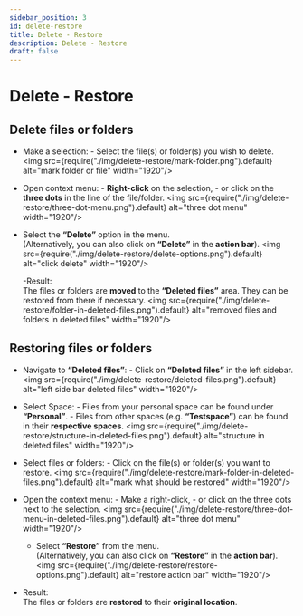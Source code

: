 ```yaml
---
sidebar_position: 3
id: delete-restore
title: Delete - Restore
description: Delete - Restore
draft: false
---
```


# Delete - Restore

## Delete files or folders

- Make a selection: - Select the file(s) or folder(s) you wish to delete.
  <img src={require("./img/delete-restore/mark-folder.png").default} alt="mark folder or file" width="1920"/>
- Open context menu: - **Right-click** on the selection, - or click on the **three dots** in the line of the file/folder.
  <img src={require("./img/delete-restore/three-dot-menu.png").default} alt="three dot menu" width="1920"/>
- Select the **“Delete”** option in the menu.<br/>
  (Alternatively, you can also click on **“Delete”** in the **action bar**).
  <img src={require("./img/delete-restore/delete-options.png").default} alt="click delete" width="1920"/>

  -Result:  
  The files or folders are **moved** to the **“Deleted files”** area. They can be restored from there if necessary.
  <img src={require("./img/delete-restore/folder-in-deleted-files.png").default} alt="removed files and folders in deleted files" width="1920"/>

## Restoring files or folders

- Navigate to **“Deleted files”**: - Click on **“Deleted files”** in the left sidebar.
  <img src={require("./img/delete-restore/deleted-files.png").default} alt="left side bar deleted files" width="1920"/>
- Select Space: - Files from your personal space can be found under **“Personal”**. - Files from other spaces (e.g. **“Testspace”**) can be found in their **respective spaces**.
  <img src={require("./img/delete-restore/structure-in-deleted-files.png").default} alt="structure in deleted files" width="1920"/>
- Select files or folders: - Click on the file(s) or folder(s) you want to restore.
  <img src={require("./img/delete-restore/mark-folder-in-deleted-files.png").default} alt="mark what should be restored" width="1920"/>
- Open the context menu: - Make a right-click, - or click on the three dots next to the selection.
  <img src={require("./img/delete-restore/three-dot-menu-in-deleted-files.png").default} alt="three dot menu" width="1920"/>
  - Select **“Restore”** from the menu.<br/>
    (Alternatively, you can also click on **“Restore”** in the **action bar**).
    <img src={require("./img/delete-restore/restore-options.png").default} alt="restore action bar" width="1920"/>

- Result:  
  The files or folders are **restored** to their **original location**.
